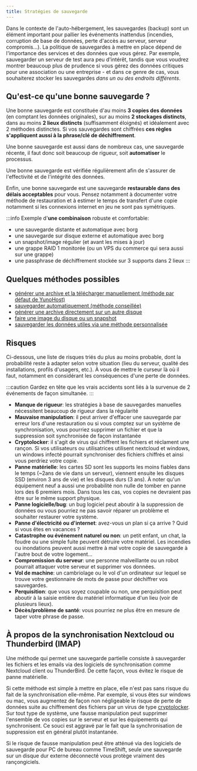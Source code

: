 ```yaml
---
title: Stratégies de sauvegarde
---
```


Dans le contexte de l'auto-hébergement, les sauvegardes (backup) sont un élément important pour pallier les événements inattendus (incendies, corruption de base de données, perte d'accès au serveur, serveur compromis...). La politique de sauvegardes à mettre en place dépend de l'importance des services et des données que vous gérez. Par exemple, sauvegarder un serveur de test aura peu d'intérêt, tandis que vous voudrez montrer beaucoup plus de prudence si vous gérez des données critiques pour une association ou une entreprise - et dans ce genre de cas, vous souhaiterez stocker les sauvegardes *dans un ou des endroits différents*.

## Qu'est-ce qu'une bonne sauvegarde ?

Une bonne sauvegarde est constituée d'au moins **3 copies des données** (en comptant les données originales), sur au moins **2 stockages distincts**, dans au moins **2 lieux distincts** (suffisamment éloignés) et idéalement avec 2 méthodes distinctes. Si vos sauvegardes sont chiffrées **ces règles s'appliquent aussi à la phrase/clé de déchiffrement**.

Une bonne sauvegarde est aussi dans de nombreux cas, une sauvegarde récente, il faut donc soit beaucoup de rigueur, soit **automatiser** le processus.

Une bonne sauvegarde est vérifiée régulièrement afin de s'assurer de l'effectivité et de l'intégrité des données.

Enfin, une bonne sauvegarde est une sauvegarde **restaurable dans des délais acceptables** pour vous. Pensez notamment à documenter votre méthode de restauration et à estimer le temps de transfert d'une copie notamment si les connexions internet en jeu ne sont pas symétriques.

:::info
Exemple d'**une combinaison** robuste et comfortable:

- une sauvegarde distante et automatique avec borg
- une sauvegarde sur disque externe et automatique avec borg
- un snapshot/image régulier (et avant les mises à jour)
- une grappe RAID 1 monitorée (ou un VPS du commerce qui sera aussi sur une grappe)
- une passphrase de déchiffrement stockée sur 3 supports dans 2 lieux
:::

## Quelques méthodes possibles

- [générer une archive et la télécharger manuellement (méthode par défaut de YunoHost)](/administer/backups/#sauvegarde-manuelle)
- [sauvegarder automatiquement (méthode conseillée)](/administer/backups/backup_methods)
- [générer une archive directement sur un autre disque](/administer/tutorials/external_storage)
- [faire une image du disque ou un snapshot](/administer/backups/clone_filesystem)
- [sauvegarder les données utiles via une méthode personnalisée](/administer/backups/custom_backup_methods)

## Risques

Ci-dessous, une liste de risques triés du plus au moins probable, dont la probabilité reste à adapter selon votre situation (lieu du serveur, qualité des installations, profils d'usagers, etc.). À vous de mettre le curseur là où il faut, notamment en considérant les conséquences d'une perte de données.

:::caution
Gardez en tête que les vrais accidents sont liés à la survenue de 2 événements de façon simultanée.
:::

- **Manque de rigueur**: les stratégies à base de sauvegardes manuelles nécessitent beaucoup de rigueur dans la régularité
- **Mauvaise manipulation**: il peut arriver d'effacer une sauvegarde par erreur lors d'une restauration ou si vous comptez sur un système de synchronisation, vous pourriez supprimer un fichier et que la suppression soit synchronisée de façon instantanée
- **Cryptolocker**: il s'agit de virus qui chiffrent les fichiers et réclament une rançon. Si vos utilisateurs ou utilisatrices utilisent nextcloud et windows, un windows infecté pourrait synchroniser des fichiers chiffrés et ainsi vous perdriez votre copie.
- **Panne matérielle**: les cartes SD sont les supports les moins fiables dans le temps (~2ans de vie dans un serveur), viennent ensuite les disques SSD (environ 3 ans de vie) et les disques durs (3 ans). À noter qu'un équipement neuf a aussi une probabilité non nulle de tomber en panne lors des 6 premiers mois. Dans tous les cas, vos copies ne devraient pas être sur le même support physique.
- **Panne logicielle/bug**: un bug logiciel peut aboutir à la suppression de données ou vous pourriez ne pas savoir réparer un problème et souhaiter restaurer votre système.
- **Panne d'électricité ou d'internet**: avez-vous un plan si ça arrive ? Quid si vous êtes en vacances ?
- **Catastrophe ou événement naturel ou non**: un petit enfant, un chat, la foudre ou une simple fuite peuvent détruire votre matériel. Les incendies ou inondations peuvent aussi mettre à mal votre copie de sauvegarde à l'autre bout de votre logement...
- **Compromission du serveur**: une personne malveillante ou un robot pourrait attaquer votre serveur et supprimer vos données.
- **Vol de machine**: un cambriolage ou le vol d'un ordinateur sur lequel se trouve votre gestionnaire de mots de passe pour déchiffrer vos sauvegardes.
- **Perquisition**: que vous soyez coupable ou non, une perquisition peut aboutir à la saisie entière du matériel informatique d'un lieu (voir de plusieurs lieux).
- **Décès/problème de santé**: vous pourriez ne plus être en mesure de taper votre phrase de passe.

## À propos de la synchronisation Nextcloud ou Thunderbird (IMAP)

Une méthode qui permet une sauvegarde partielle consiste à sauvegarder les fichiers et les emails via des logiciels de synchronisation comme Nextcloud client ou ThunderBird. De cette façon, vous évitez le risque de panne matérielle.

Si cette méthode est simple à mettre en place, elle n'est pas sans risque du fait de la synchronisation elle-même. Par exemple, si vous êtes sur windows ou mac, vous augmentez de façon non négligeable le risque de perte de données suite au chiffrement des fichiers par un virus de type [cryptolocker](https://fr.wikipedia.org/wiki/Ran%C3%A7ongiciel). Sur tout type de système, une fausse manipulation peut supprimer l'ensemble de vos copies sur le serveur et sur les équipements qui synchronisent. Ce souci est aggravé par le fait que la synchronisation de suppression est en général plutôt instantanée.

Si le risque de fausse manipulation peut être atténué via des logiciels de sauvegarde pour PC de bureau comme TimeShift, seule une sauvegarde sur un disque dur externe déconnecté vous protège vraiment des rançongiciels.
